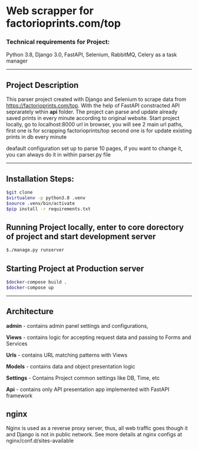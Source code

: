 # Web scrapper for factorioprints.com/top

### Technical requirements for Project:

Python 3.8, Django 3.0, FastAPI, Selenium, RabbitMQ, Celery as a task manager

---

## Project Description

This parser project created with Django and Selenium to scrape data from https://factorioprints.com/top.
With the help of FastAPI constracted API seprarately wthin **api** folder. The project can parse and
update already saved prints in every minute according to original website.
Start project locally, go to localhost:8000 url in browser, you will see 2 main url paths,
first one is for scrapping factorioprints/top second one is for update existing prints in db every minute

deafault configuration set up to parse 10 pages, if you want to change it, you can always do it in
within parser.py file

---

## Installation Steps:

```bash
$git clone
$virtualenv -p python3.8 .venv
$source .venv/bin/activate
$pip install -r requirements.txt
```

## Running Project locally, enter to core dorectory of project and start development server

```bash
$./manage.py runserver
```


## Starting Project at Production server

```bash
$docker-compose build .
$docker-compose up
```

---

## Architecture

**admin** - contains admin panel settings and configurations,

**Views** - contains logic for accepting request data and passing to Forms and Services

**Urls** - contains URL matching patterns with Views

**Models** - contains data and object presentation logic

**Settings** - Contains Project common settings like DB, Time, etc

**Api** - contains only API presentation app implemented with FastAPI framework


## nginx

Nginx is used as a reverse proxy server, thus, all web traffic goes though it and Django is not in public network.
See more details at nginx configs at nginx/conf.d/sites-available

